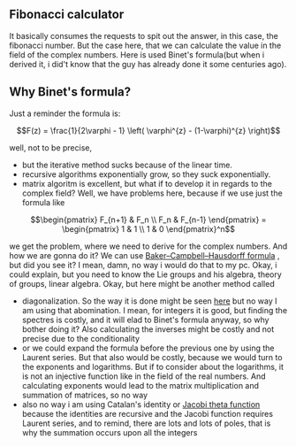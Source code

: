 ## Fibonacci calculator

It basically consumes the requests to spit out the answer, in this case, the fibonacci number.
But the case here, that we can calculate the value in the field of the complex numbers. Here is used Binet's formula(but when i derived it, i did't know that the guy has already done it some centuries ago).

## Why Binet's formula?

Just a reminder the formula is:

$$F(z) = \frac{1}{2\varphi - 1} \left( \varphi^{z} - (1-\varphi)^{z} \right)$$

well, not to be precise,

- but the iterative method sucks because of the linear time.
- recursive algorithms exponentially grow, so they suck exponentially.
- matrix algoritm is excellent, but what if to develop it in regards to the complex field? Well, we have problems here, because if we use just the formula like
```math
\begin{pmatrix}
F_{n+1} & F_n \\
F_n & F_{n-1}
\end{pmatrix}
=
\begin{pmatrix}
1 & 1 \\
1 & 0
\end{pmatrix}^n
```
we get the problem, where we need to derive for the complex numbers. And how we are gonna do it? We can use [Baker–Campbell–Hausdorff formula](https://en.wikipedia.org/wiki/Baker%E2%80%93Campbell%E2%80%93Hausdorff_formula) , but did you see it? I mean, damn, no way i would do that to my pc. Okay, i could explain, but you need to know the Lie groups and his algebra, theory of groups, linear algebra. Okay, but here might be another method called
- diagonalization. So the way it is done might be seen [here](https://en.wikipedia.org/wiki/Fibonacci_sequence) but no way I am using that abomination. I mean, for integers it is good, but finding the spectres is costly, and it will elad to Binet's formula anyway, so why bother doing it? Also calculating the inverses might be costly and not precise due to the conditionality
- or we could expand the formula before the previous one by using the Laurent series. But that also would be costly, because we would turn to the exponents and logarithms.
  But if to consider about the logarithms, it is not an injective function like in the field of the real numbers. And calculating exponents would lead to the matrix multiplication and summation of matrices, so no way
- also no way i am using Catalan's identity or [Jacobi theta function](https://en.wikipedia.org/wiki/Theta_function) because the identities are recursive and the Jacobi function requires Laurent series, and to remind, there are lots and lots of poles, that is why the summation occurs upon all the integers

